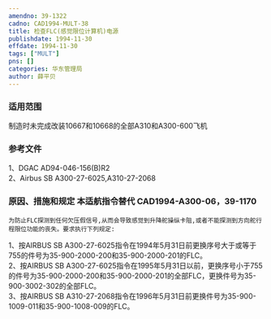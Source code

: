```yaml
---
amendno: 39-1322  
cadno: CAD1994-MULT-38  
title: 检查FLC(感觉限位计算机)电源  
publishdate: 1994-11-30  
effdate: 1994-11-30  
tags: ["MULT"]  
pns: []  
categories: 华东管理局  
author: 薛平贝  
---
```

  
### 适用范围  
制造时未完成改装10667和10668的全部A310和A300-600飞机  
  
<!--more-->  
### 参考文件  
1、DGAC AD94-046-156(B)R2  
2、Airbus SB A300-27-6025,A310-27-2068  
  
### 原因、措施和规定 本适航指令替代 CAD1994-A300-06，39-1170  
    为防止FLC探测到任何欠压假信号,从而会导致感觉到升降舵操纵卡阻,或者不能探测到方向舵行程限位功能的丧失。要求执行下列规定:  
1、按AIRBUS SB A300-27-6025指令在1994年5月31日前更换序号大于或等于755的件号为35-900-2000-200和35-900-2000-201的FLC。  
2、按AIRBUS SB A300-27-6025指令在1995年5月31日以前，更换序号小于755的件号为35-900-2000-200和35-900-2000-201的全部FLC，更换件号为35-900-3002-302的全部FLC。  
3、按AIRBUS SB A310-27-2068指令在1996年5月31日前更换件号为35-900-1009-011和35-900-1008-009的FLC。  
      
